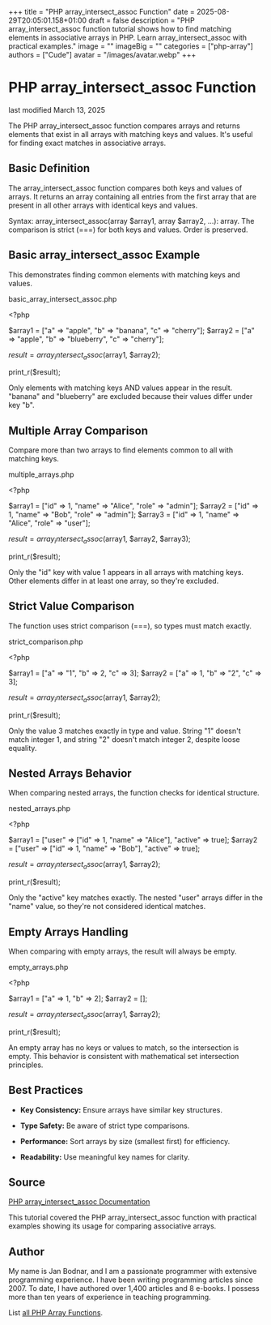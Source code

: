 +++
title = "PHP array_intersect_assoc Function"
date = 2025-08-29T20:05:01.158+01:00
draft = false
description = "PHP array_intersect_assoc function tutorial shows how to find matching elements in associative arrays in PHP. Learn array_intersect_assoc with practical examples."
image = ""
imageBig = ""
categories = ["php-array"]
authors = ["Cude"]
avatar = "/images/avatar.webp"
+++

# PHP array_intersect_assoc Function

last modified March 13, 2025

The PHP array_intersect_assoc function compares arrays and returns
elements that exist in all arrays with matching keys and values. It's useful
for finding exact matches in associative arrays.

## Basic Definition

The array_intersect_assoc function compares both keys and values
of arrays. It returns an array containing all entries from the first array
that are present in all other arrays with identical keys and values.

Syntax: array_intersect_assoc(array $array1, array $array2, ...): array.
The comparison is strict (===) for both keys and values. Order is preserved.

## Basic array_intersect_assoc Example

This demonstrates finding common elements with matching keys and values.

basic_array_intersect_assoc.php
  

&lt;?php

$array1 = ["a" =&gt; "apple", "b" =&gt; "banana", "c" =&gt; "cherry"];
$array2 = ["a" =&gt; "apple", "b" =&gt; "blueberry", "c" =&gt; "cherry"];

$result = array_intersect_assoc($array1, $array2);

print_r($result);

Only elements with matching keys AND values appear in the result. "banana"
and "blueberry" are excluded because their values differ under key "b".

## Multiple Array Comparison

Compare more than two arrays to find elements common to all with matching keys.

multiple_arrays.php
  

&lt;?php

$array1 = ["id" =&gt; 1, "name" =&gt; "Alice", "role" =&gt; "admin"];
$array2 = ["id" =&gt; 1, "name" =&gt; "Bob", "role" =&gt; "admin"];
$array3 = ["id" =&gt; 1, "name" =&gt; "Alice", "role" =&gt; "user"];

$result = array_intersect_assoc($array1, $array2, $array3);

print_r($result);

Only the "id" key with value 1 appears in all arrays with matching keys.
Other elements differ in at least one array, so they're excluded.

## Strict Value Comparison

The function uses strict comparison (===), so types must match exactly.

strict_comparison.php
  

&lt;?php

$array1 = ["a" =&gt; "1", "b" =&gt; 2, "c" =&gt; 3];
$array2 = ["a" =&gt; 1, "b" =&gt; "2", "c" =&gt; 3];

$result = array_intersect_assoc($array1, $array2);

print_r($result);

Only the value 3 matches exactly in type and value. String "1" doesn't match
integer 1, and string "2" doesn't match integer 2, despite loose equality.

## Nested Arrays Behavior

When comparing nested arrays, the function checks for identical structure.

nested_arrays.php
  

&lt;?php

$array1 = ["user" =&gt; ["id" =&gt; 1, "name" =&gt; "Alice"], "active" =&gt; true];
$array2 = ["user" =&gt; ["id" =&gt; 1, "name" =&gt; "Bob"], "active" =&gt; true];

$result = array_intersect_assoc($array1, $array2);

print_r($result);

Only the "active" key matches exactly. The nested "user" arrays differ in
the "name" value, so they're not considered identical matches.

## Empty Arrays Handling

When comparing with empty arrays, the result will always be empty.

empty_arrays.php
  

&lt;?php

$array1 = ["a" =&gt; 1, "b" =&gt; 2];
$array2 = [];

$result = array_intersect_assoc($array1, $array2);

print_r($result);

An empty array has no keys or values to match, so the intersection is empty.
This behavior is consistent with mathematical set intersection principles.

## Best Practices

- **Key Consistency:** Ensure arrays have similar key structures.

- **Type Safety:** Be aware of strict type comparisons.

- **Performance:** Sort arrays by size (smallest first) for efficiency.

- **Readability:** Use meaningful key names for clarity.

## Source

[PHP array_intersect_assoc Documentation](https://www.php.net/manual/en/function.array-intersect-assoc.php)

This tutorial covered the PHP array_intersect_assoc function with
practical examples showing its usage for comparing associative arrays.

## Author

My name is Jan Bodnar, and I am a passionate programmer with extensive
programming experience. I have been writing programming articles since 2007.
To date, I have authored over 1,400 articles and 8 e-books. I possess more
than ten years of experience in teaching programming.

List [all PHP Array Functions](/php/#php-array).